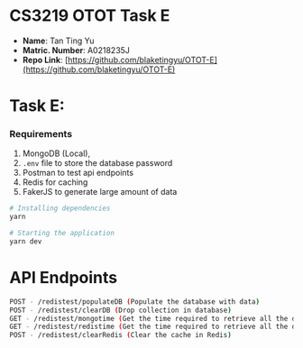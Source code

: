 # CS3219 OTOT Task E

* **Name**: Tan Ting Yu
* **Matric. Number**: A0218235J
* **Repo Link**: [https://github.com/blaketingyu/OTOT-E](https://github.com/blaketingyu/OTOT-E)

# Task E:

### Requirements

1. MongoDB (Local),
2. `.env` file to store the database password
3. Postman to test api endpoints
4. Redis for caching
5. FakerJS to generate large amount of data

```bash
# Installing dependencies
yarn

# Starting the application
yarn dev

```

# API Endpoints 
```bash
POST - /redistest/populateDB (Populate the database with data)
POST - /redistest/clearDB (Drop collection in database)
GET - /redistest/mongotime (Get the time required to retrieve all the data using Mongo)
GET - /redistest/redistime (Get the time required to retrieve all the data using Redis)
POST - /redistest/clearRedis (Clear the cache in Redis)
```
